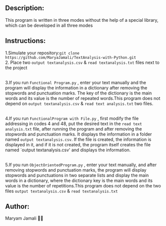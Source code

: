 ## Description:
This program is written in three modes without the help of a special library, which can be developed in all three modes
## Instructions:
1.Simulate your repository:`git clone https://github.com/MaryaJamali/TextAnalysis-with-Python.git`
<br>
2. Place two `output textanalysis.csv` & `read textanalysis.txt` files next to the project
<br>
<br>

3.If you run `Functional Program.py` , enter your text manually and the program will display the information in a dictionary after removing the stopwords and punctuation marks. The key of the dictionary is the main words and its value is the number of repeated words.This program does not depend on `output textanalysis.csv` & `read text analysis.txt` two files.
<br>
<br>

4.If you run `FunctionalProgram with File.py` , first modify the file addressing in codes 4 and 48, put the desired text in the `read text analysis.txt` file, after running the program and after removing the stopwords and punctuation marks. It displays the information in a folder named `output textanalysis.csv`. If the file is created, the information is displayed in it, and if it is not created, the program itself creates the file named `output textanalysis.csv' and displays the information.
<br>
<br>

5.If you run `ObjectOrientedProgram.py` , enter your text manually, and after removing stopwords and punctuation marks, the program will display stopwords and punctuations in two separate lists and display the main words in a dictionary, where the dictionary key is the main words and its value is the number of repetitions.This program does not depend on the two files `output textanalysis.csv` & `read textanalysis.txt` 
## Author:
Maryam Jamali 👩‍💻

